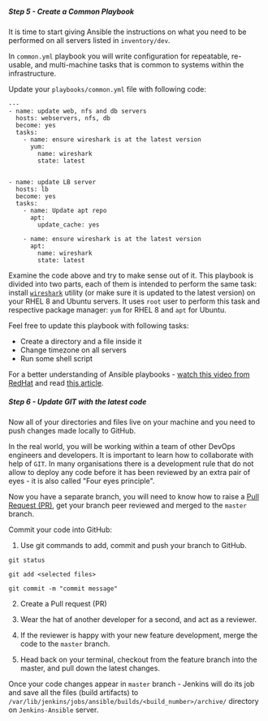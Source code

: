 ##### Step 5 - Create a Common Playbook

It is time to start giving Ansible the instructions on what you need to be performed on all servers listed in `inventory/dev`.

In `common.yml` playbook you will write configuration for repeatable, re-usable, and multi-machine tasks that is common to systems within the infrastructure.

Update your `playbooks/common.yml` file with following code:
```
---
- name: update web, nfs and db servers
  hosts: webservers, nfs, db
  become: yes
  tasks:
    - name: ensure wireshark is at the latest version
      yum:
        name: wireshark
        state: latest
   

- name: update LB server
  hosts: lb
  become: yes
  tasks:
    - name: Update apt repo
      apt: 
        update_cache: yes

    - name: ensure wireshark is at the latest version
      apt:
        name: wireshark
        state: latest
```

Examine the code above and try to make sense out of it. This playbook is divided into two parts, each of them is intended to perform the same task: install [`wireshark`](https://en.wikipedia.org/wiki/Wireshark) utility (or make sure it is updated to the latest version) on your RHEL 8 and Ubuntu servers. It uses `root` user to perform this task and respective package manager: `yum` for RHEL 8 and `apt` for Ubuntu.

Feel free to update this playbook with following tasks:
- Create a directory and a file inside it
- Change timezone on all servers
- Run some shell script

For a better understanding of Ansible playbooks - [watch this video from RedHat](https://youtu.be/ZAdJ7CdN7DY) and read [this article](https://www.redhat.com/en/topics/automation/what-is-an-ansible-playbook).


##### Step 6 - Update GIT with the latest code

Now all of your directories and files live on your machine and you need to push changes made locally to GitHub.

In the real world, you will be working within a team of other DevOps engineers and developers. It is important to learn how to collaborate with help of `GIT`. In many organisations there is a development rule that do not allow to deploy any code before it has been reviewed by an extra pair of eyes - it is also called "Four eyes principle".

Now you have a separate branch, you will need to know how to raise a [Pull Request (PR)](https://docs.github.com/en/github/collaborating-with-issues-and-pull-requests/about-pull-requests), get your branch peer reviewed and merged to the `master` branch. 

Commit your code into GitHub:

1. Use git commands to add, commit and push your branch to GitHub. 

```
git status

git add <selected files>

git commit -m "commit message"
```

2. Create a Pull request (PR)

3. Wear the hat of another developer for a second, and act as a reviewer.

4. If the reviewer is happy with your new feature development, merge the code to the `master` branch.

5. Head back on your terminal, checkout from the feature branch into the master, and pull down the latest changes.

Once your code changes appear in `master` branch - Jenkins will do its job and save all the files (build artifacts) to `/var/lib/jenkins/jobs/ansible/builds/<build_number>/archive/` directory on `Jenkins-Ansible` server.
